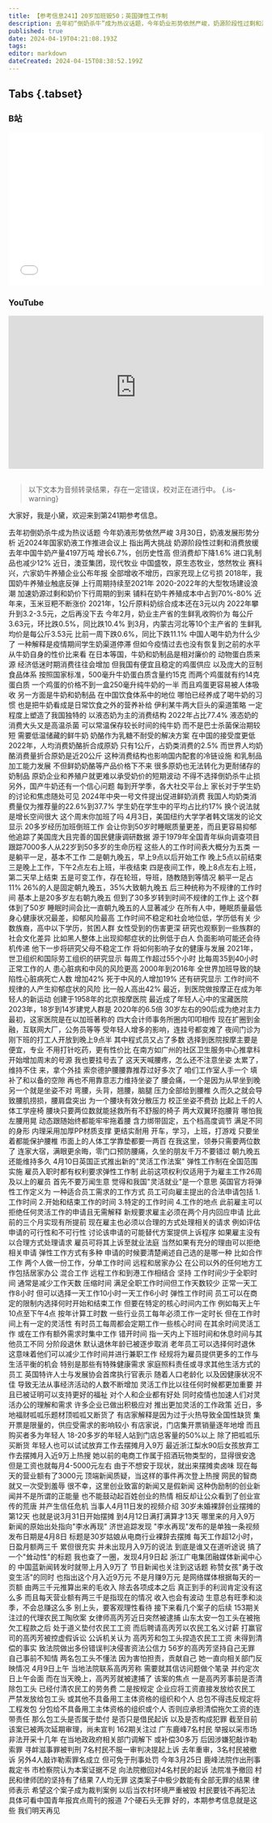 ```yaml
---
title: 【参考信息241】20岁加班毁50；英国弹性工作制
description: 去年初“倒奶杀牛”成为热议话题，今年奶业形势依然严峻，奶源阶段性过剩和消费放缓成为两大挑战，是国人不爱喝牛奶了吗？美国学者根据30年的健康数据发现，二三十岁加班，到50岁时会睡眠质量更差，而且更容易抑郁。到医院去按摩，成为中国年轻人的“新运动”，主打一个性价比高。年轻人又把福彩刮刮乐、体彩顶呱刮买断货了，当然也可以选择放弃工作去摆摊月入9万，这个“月入9万”是怎么算出来的？
published: true
date: 2024-04-19T04:21:08.193Z
tags: 
editor: markdown
dateCreated: 2024-04-15T08:38:52.199Z
---
```



## Tabs {.tabset}
### B站
<div style="position: relative; padding: 30% 45%;">
<iframe style="position: absolute; width: 100%; height: 100%; left: 0; top: 0;" src="//player.bilibili.com/player.html?&bvid=BV1Px4y1a7bb&page=1&as_wide=1&high_quality=1&danmaku=1&autoplay=0" scrolling="no" border="0" frameborder="no" framespacing="0" allowfullscreen="true"></iframe>
</div>

### YouTube
<div style="position: relative; padding: 30% 45%;">
<iframe style="position: absolute; top: 0; left: 0; width: 100%; height: 100%;" src="https://www.youtube-nocookie.com/embed/YouTubeVID" title="YouTube video player" frameborder="0" allow="accelerometer; autoplay; clipboard-write; encrypted-media; gyroscope; picture-in-picture" allowfullscreen></iframe>
</div>

## 

> 以下文本为音频转录结果，存在一定错误，校对正在进行中。
{.is-warning}

大家好，我是小黛，欢迎来到第241期参考信息。


去年初倒奶杀牛成为热议话题
今年奶液形势依然严峻
3月30日，奶液发展形势分析
近2024年国家奶液工作推进会议上
指出两大挑战
奶源阶段性过剩和消费放缓
去年中国牛奶产量4197万吨
增长6.7%，创历史性高
但消费却下降1.6%
进口乳制品也减少12%
近日，澳亚集团，现代牧业
中国盛牧，原生态牧业，悠然牧业
赛科兴，六家奶牛养殖企业公布年报
全部增收不增历，四家充现上亿亏损
2018年，我国奶牛养殖业触底反弹
上行周期持续至2021年
2020-2022年的大型牧场建设浪潮
加速奶源过剩和奶价下行周期的到来
铺料在奶牛养殖成本中占到70%-80%
近年来，玉米豆粑不断涨价
2021年，1公斤原料奶综合成本还在3元以内
2022年攀升到3.2-3.5元，之后再没下去
今年2月，奶业主产省的生鲜乳收购价为
每公斤3.63元，环比跌0.5%，同比跌10.4%
到3月，内蒙古河北等10个主产省的
生鲜乳均价是每公斤3.53元
比前一周下跌0.6%，同比下跌11.1%
中国人喝牛奶为什么少了
一种解释是疫情期间学生奶渠道停滞
但如今疫情过去也没有恢复到之前的水平
从牛奶自身的性价比来看
在日本等国，牛奶和奶制品是相对廉价的
动物蛋白质来源
经济低迷时期消费往往会增加
但我国有便宜且稳定的鸡蛋供应
以及庞大的豆制食品体系
按照国家标准，500毫升牛奶蛋白质含量约15克
而两个鸡蛋就有约14克蛋白质
一个鸡蛋的价格不到一盒250毫升纯牛奶的一半
而且鸡蛋更容易被人体吸收
另一方面是牛奶和奶制品
在中国饮食体系中的地位
哪怕已经养成了喝牛奶的习惯
也是把牛奶看成是日常饮食之外的营养补给
伊利某牛两大巨头的渠道策略
一定程度上塑造了我国独特的
以液态奶为主的消费结构
2022年占比77.4%
液态奶的消费大头又是高温杀菌
可以常温保存较长时间的纯牛奶
而不是巴士杀菌保治期较短
需要低温储藏的鲜牛奶
奶酪作为乳糖不耐受的解决方案
在中国的接受度更低
2022年，人均消费奶酪折合成原奶
只有1公斤，占奶类消费的2.5%
而世界人均奶酪消费量折合原奶是近20公斤
这种消费结构也影响国内配套的冷链设施
和乳制品加工能力发展
不但鲜奶奶酪等产品价格下不来
很多原奶也无法转化为更耐储存的奶制品
原奶企业和养殖户就更难以承受奶价的短期波动
不得不选择倒奶杀牛止损
另外，国产牛奶还有一个信心问题
每到开学季，各大社交平台上
家长对于学生奶的讨论和焦虑随处可见
2024年中央一号文件提出促进鲜奶消费
我国人均奶类消费量仅为推荐量的22.6%到37.7%
学生奶在学生中的平均占比约17%
换个说法就是增长空间很大
这个周末你加班了吗
4月3日，美国纽约大学学者韩文瑞发的论文显示
20多岁经历加班倒班工作
会让你到50岁时睡眠质量更差，而且更容易抑郁
他追踪了美国庞大且完善的国民健康调研数据
源于1979年全国青年纵向调查项目
跟踪7000多人从22岁到50多岁的生命历程
这些人的工作时间表大概分为五类
一是躺平一足，基本不工作
二是朝九晚五，早上9点以后开始工作
晚上5点以前结束
三是晚上工作，下午2点左右上班，半夜结束
四是夜间工作，晚上8点左右上班，第二天早上结束
五是可变工作，存在轮班，导班，随教随到等情况
躺平一足占11%
26%的人是固定朝九晚五，35%大致朝九晚五
后三种统称为不规律的工作时间
基本上是20多岁左右朝九晚五
但到了30多岁转到时间不规律的工作上
这个群体到了50岁
睡眠时间会比一直朝九晚五的人显著减少
在所有人中，睡眠质量最低
身心健康状况最差，抑郁风险最高
工作时间不稳定和社会地位低，学历低有关
少数族裔，高中以下学历，贫困人群
女性受到的伤害更深
研究也观察到一些族群的社会文化差异
比如黑人整体上出现抑郁症状的比例低于白人
负面影响可能还会待机传递
他下一步将研究父母不稳定工作
将如何影响子女的健康与发展
2021年，世卫组织和国际劳工组织的研究显示
每周工作超过55个小时
比每周35到40小时正常工作的人
患心脏病和中风的风险更高
2000年到2016年
全世界加班导致的缺陷性心脏病死亡人数
增加42%
死于中风的人增加19%
还有研究显示
工作时间不规律的人产生抑郁症状的风险
比一般人高出42%
最近，到医院做按摩正在成为年轻人的新运动
创建于1958年的北京按摩医院
最近成了年轻人心中的宝藏医院
2023年，18岁到14岁建党人群是
2020年的6.5倍
30岁左右的90后成为绝对主力
最初，这家医院是在以加班著称的
四大会计师事务所圈内叩叩相传
现在扩圈到金融，互联网大厂，公务员等等
受年轻人增多的影响，连挂号都变难了
夜间门诊为刚下班的打工人开放到晚上9点半
其中程式员又占了多数
选择到医院按摩主要是便宜，专业
不用打针吃药，更有性价比
在南方如广州的社区卫生服务中心推拿科
开始增加周末的号源
我也要挂号去了
这天天喊腰疼，怎么还不注意坐姿
太累了，维持不住
来，拿个外挂
索奈德护腰腰靠推荐过好多次了
咱们工作室人手一个
填补了和以备的空隙
再也不用靠意志力维持坐姿了
腰会痛，一个是因为从早坐到晚
另一个就是坐姿不对
弯腰，头背，翘腰，脑腿
压力全部给到腰椎
久而久之就会导致腰肌捞损，腰肩盘突出
为一个腰块有效分散压力
校正坐姿不费劲
比起上千的人体工学座椅
腰块只要两位数就能拯救所有不舒服的椅子
两大双翼环抱腰背
哪怕我左腰用晃
动态跟随始终都能牢牢拖着腰
含力绑带固定，五个档高度调节
满足不同的身形
内理采用加厚PP材质支撑
更结实耐用
开车，学习，上班，打游戏
只要坐着都能保护腰椎
市面上的人体工学靠垫都要一两百
在我这里，领券只需要两位数了
连家大宿，满眼更余晦，零门口预防腰痛，久坐的朋友千万不要错过
朝九晚五还能维持多久
4月10日英国正式推出新的"灵活工作法案"
弹性工作制在全国范围实施
雇员入职时都有权利要求弹性工作制
此前这项权利仅适用于为雇主工作26周及以上的雇员
首先不要万闻生意
觉得和我国"灵活就业"是一个意思
英国官方将弹性工作定义为
一种适合员工需求的工作方式
员工可向雇主提出的合法申请包括
1.工作时间
2.开始和结束工作的时间
3.特定的工作时间
4.工作的地点
此前雇主可以拒绝任何灵活工作的申请且无需解释
新规要求雇主必须在两个月内回应申请
比此前的三个月实现有所提前
现在雇主也必须以合理的方式处理相关的请求
例如评估申请的可行性和不可行性
讨论该申请的可能替代方案提供上诉程序
如果雇主没有以合理方式处理请求
雇员可将其上诉至就业法庭
当然如果有充分的理由可以拒绝相关申请
弹性工作方式有多种
申请的时候要清楚阐述自己选的是哪一种
比如合作工作
两个人做一份工作，分单工作时间
远程和居家办公
在公司以外的任何地方工作包括居家办公
混合工作
远程工作和到港工作相结合
坚持
工作时间少于全职时间
通常是减少工作天数
压缩时间
满足全职工作时间但工作天数较少
正常一天工作8小时
但可以选择一天工作10小时一天工作6小时
弹性工作时间
员工可以在商定的限制内选择何时开始和结束工作
但要在特定的核心时间内工作
例如每天上午10点至下午4点
按年计算工时数
一些行业员工每年必须工作一定时长
但在工作时间上有一定的灵活性
有时员工每周都会定期工作一些核心时间
在其余时间灵活工作
或在工作有额外需求时集中工作
错开时间
指一天内上下班时间和休息时间与其他员工不同
分阶段退休
默认退休年龄已被逐步取消
老年员工可以选择何时退休
这意味着他们可以减少工作时间并进行兼职工作
经规将为雇员提供更多的工作与生活平衡的机会
特别是那些有特殊健康需求
家庭照料责任或寻求其他生活方式的员工
英国特许人士与发展协会首席执行官表示
随着人口老龄化
以及因健康状况不佳
导致无法从事经济活动的人数不断增加
灵活工作比以往任何时候都更加重要
并且已被证明可以支持更好的福祉
对个人和企业都有好处
同时疫情也加速人们对灵活办公的理解和需求
许多企业已做出积极应对
推出更加灵活的工作政策
近日，多地福财呱呱乐题材顶呱呱又断货了
有店家解释是因为过于火热导致全国性缺货
集开票是限量的，供应受需求的影响较小
有店家说，门店集开票销量逐年地增
而且购买者多为年轻人
18-20多岁的年轻人站到门店总客量的50%以上
除了把呱呱乐买断货
年轻人也可以试试放弃工作去摆摊月入9万
最近浙江梨水90后女孩放弃工作去摆摊月入近9万上热搜
她以前的电商工作属于招酒玩物类型的，显得很安逸
但是工资也就每月4-5000元左右
由于不想安于现状，就出来摆摊卖卤味
现在每天的营业额有了3000元
顶端新闻质疑，当这样的事件再次登上热搜
网民的智商就又一次受到羞辱
很不幸，这里创业致富的新闻又是假新闻
这种伪励制的创业新闻并不是所谓的正能量
也不能鼓动起百姓创业的热情
相反却让公众看到了创业宣传的荒唐
并产生信任危机
当事人4月11日发的视频介绍
30岁未婚裸辞创业摆摊的第12天
也就是说3月31日开始摆摊
到4月12日满打满算才13天
哪里来的月入9万
新闻的原始出处指向"李水再现"
济世追踪发现
"李水再现"发布的是单独一条视频
发布日期是4月8日
标题是30岁姑娘从电商行业裸辞去摆摊
每天工作超12小时，日盈月额两三千
累但很充实
并未出现月入9万的说法
到底是谁又在道听途说
搞了一个"耸动性"的标题
我也查了一圈，发现4月9日起
浙江广电集团融媒体新闻中心的
中国蓝新闻转发时就带上月入9万了
节目新闻也关注到这话题
称赞女孩"勇于改变生活"的同时
也指出这个月入近9万元
不是月赚9万元
是网络媒体根据每天的一页额
由两三千元推算出来的毛收入
除去各项成本之后
真正到手的利润肯定没有这么多
而且每天营业额有两三千是指现在的情况
收入也会有波动
生意总有旺季和淡季，不会总赚这么多
别上头，要客观理性看待
接下来看几个案子的后续
153期关注过的代理农民工陶欣案
女律师高丙芳近日突然被逮捕
山东太安一包工头在被拖欠工程款之后
处于道义垫付农民工工资
而后聘请高丙芳以农民工名义讨薪
打赢官司的高丙芳被控虚假诉讼
公诉机关认为
高丙芳和包工头捏造农民工工资
未得到清偿的事实
致法院做出多份错误判决侵害资法公信力
56岁的高丙芳坚持自己无罪
自己事前不知情
两名包工头不懂法
因为害怕担责，贡献自己
她一直向相关部门反映情况
4月9日上午
当地法院联系高丙芳称
需要就其信访问题做个笔录
并约定次日上午会面
而在当天晚上，高丙芳就被逮捕了
该案的焦点
一是高丙芳事前是否清除包工头
已经付清农民工的劳务费
二是按规定
企业应将工资直接发放给农民工
严禁发放给包工头
或其他不具备用工主体资格的组织和个人
总包不得违反规定将工程发包
分包给不具备用工主体资格的组织或个人
否则应承担清偿拖欠工资的连带责任
那么包工头是否属于垫付
是否只是借民起诉
以及是否构成犯罪
截至目前
该案已被两次延期审理，尚未宣判
162期关注过
广东鹿峰7名村民
举报以采市场非法开采十几年
在当地政政府相关部门调解下
或补偿30多万
后因涉嫌犯敲诈勒索罪
寻衅滋事罪被判刑
7名村民不服一审判决提起上诉
去年重审，3名村民被撤诉
另外4人敲诈勒索罪名成立
但可免于刑事处罚
今年3月25日
鹿峰法院作出刑事裁定书
市检察院认为本案证据不足
向法院撤回对4名村民的起诉
法院准予撤回
村民和律师团的坚持有了结果
7人均无罪
这类案子中极少数能有全部无罪的结果
律师表示
希望这个案子成为裁判案例
以后当农村环境严重被毁
村民要钱不再犯法
具体可看中国青年报宾点周刊的报道
7个硬石头无罪
好的，本期参考信息就是这些
我们明天再见

